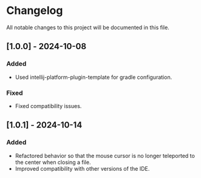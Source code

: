 # Changelog

All notable changes to this project will be documented in this file.

## [1.0.0] - 2024-10-08
### Added
- Used intellij-platform-plugin-template for gradle configuration.

### Fixed
- Fixed compatibility issues.

## [1.0.1] - 2024-10-14
### Added
- Refactored behavior so that the mouse cursor is no longer teleported to the center when closing a file.
- Improved compatibility with other versions of the IDE.